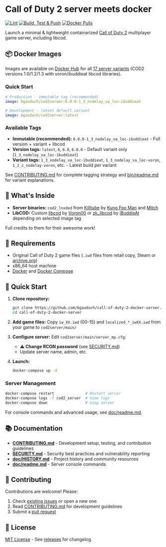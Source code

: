 # Call of Duty 2 server meets docker

[![Lint](https://github.com/bgauduch/call-of-duty-2-docker-server/workflows/Lint/badge.svg)](https://github.com/bgauduch/call-of-duty-2-docker-server/actions?query=workflow%3ALint)
[![Build, Test & Push](https://github.com/bgauduch/call-of-duty-2-docker-server/workflows/Build%2C%20Test%20%26%20Push/badge.svg)](https://github.com/bgauduch/call-of-duty-2-docker-server/actions?query=workflow%3A%22Build%2C+Test+%26+Push%22)
[![Docker Pulls](https://img.shields.io/docker/pulls/bgauduch/cod2server.svg)](https://hub.docker.com/r/bgauduch/cod2server/)

Launch a minimal & lightweight containarized [Call of Duty 2](https://en.wikipedia.org/wiki/Call_of_Duty_2) multiplayer game server, including libcod.

## 📦 Docker Images

Images are available on [Docker Hub](https://hub.docker.com/r/bgauduch/cod2server/tags) for all [17 server variants](bin/readme.md) (COD2 versions 1.0/1.2/1.3 with voron/ibuddieat libcod libraries).

### Quick Start

```yaml
# Production - immutable tag (recommended)
image: bgauduch/cod2server:6.0.0-1_3_nodelay_va_loc-ibuddieat

# Development - latest default variant
image: bgauduch/cod2server:latest
```

### Available Tags

* **Immutable (recommended):** `6.0.0-1_3_nodelay_va_loc-ibuddieat` - Full version + variant + libcod
* **Version tags:** `latest`, `6`, `6.0`, `6.0.0` - Default variant only (`1_3_nodelay_va_loc-ibuddieat`)
* **Variant tags:** `1_3_nodelay_va_loc-ibuddieat`, `1_3_nodelay_va_loc-voron`, `1_2_c_nodelay-voron`, etc. - Latest build per variant

See [CONTRIBUTING.md](CONTRIBUTING.md#docker-image-tags) for complete tagging strategy and [bin/readme.md](bin/readme.md) for variant explanations.

## 🔧 What's Inside

* **Server binaries:** `cod2_lnxded` from [Killtube](https://killtube.org/showthread.php?1719-Latest-cod2-linux-binaries-(1-0-1-2-1-3)) by [Kung Foo Man](https://github.com/kungfooman) and [Mitch](https://github.com/M-itch)
* **LibCOD:** Custom [libcod](https://github.com/voron00/libcod) by [Voron00](https://github.com/voron00) or [zk_libcod](https://github.com/ibuddieat/zk_libcod) by [iBuddieAt](https://github.com/iBuddieAt) depending on selected image tag

Full credits to them for their awesome work!

## 📝 Requirements

* Original Call of Duty 2 game files (`.iwd` files from retail copy, Steam or [archive.org](https://archive.org/details/dev-cod2))
* x86_64 host machine
* [Docker](https://docs.docker.com/get-docker/) and [Docker Compose](https://docs.docker.com/compose/install/)

## 🚀 Quick Start

1. **Clone repository:**

   ```bash
   git clone https://github.com/bgauduch/call-of-duty-2-docker-server.git
   cd call-of-duty-2-docker-server
   ```

2. **Add game files:**
   Copy `iw_XX.iwd` (00-15) and `localized_*_iwXX.iwd` from your game to `cod2server/main/`

3. **Configure server:**
   Edit `cod2server/main/server_mp.cfg`:
   * **⚠️ Change RCON password** (see [SECURITY.md](.github/SECURITY.md))
   * Update server name, admin, etc.

4. **Launch:**

   ```bash
   docker-compose up -d
   ```

### Server Management

```bash
docker-compose restart              # Restart server
docker-compose logs -f cod2_server  # View logs
docker-compose down                 # Stop server
```

For console commands and advanced usage, see [doc/readme.md](doc/readme.md).

## 📚 Documentation

* **[CONTRIBUTING.md](CONTRIBUTING.md)** - Development setup, testing, and contribution guidelines
* **[SECURITY.md](.github/SECURITY.md)** - Security best practices and vulnerability reporting
* **[doc/HISTORY.md](doc/HISTORY.md)** - Project history and community resources
* **[doc/readme.md](doc/readme.md)** - Server console commands

## 🤝 Contributing

Contributions are welcome! Please:

1. Check [existing issues](https://github.com/bgauduch/call-of-duty-2-docker-server/issues) or open a new one
2. Read [CONTRIBUTING.md](CONTRIBUTING.md) for development guidelines
3. Submit a [pull request](https://github.com/bgauduch/call-of-duty-2-docker-server/pulls)

## 📖 License

[MIT License](LICENSE) - See [releases](https://github.com/bgauduch/call-of-duty-2-docker-server/releases) for changelog.
